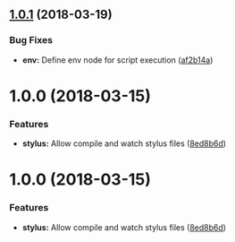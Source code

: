 <a name="1.0.1"></a>
## [1.0.1](https://github.com/Alexgalinier/stylus-exta/compare/v1.0.0...v1.0.1) (2018-03-19)


### Bug Fixes

* **env:** Define env node for script execution ([af2b14a](https://github.com/Alexgalinier/stylus-exta/commit/af2b14a))

<a name="1.0.0"></a>
# 1.0.0 (2018-03-15)


### Features

* **stylus:** Allow compile and watch stylus files ([8ed8b6d](https://github.com/Alexgalinier/stylus-exta/commit/8ed8b6d))

<a name="1.0.0"></a>
# 1.0.0 (2018-03-15)


### Features

* **stylus:** Allow compile and watch stylus files ([8ed8b6d](https://github.com/Alexgalinier/stylus-exta/commit/8ed8b6d))
